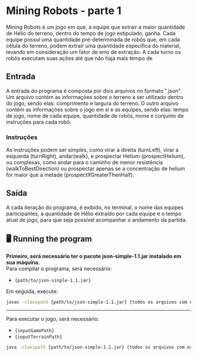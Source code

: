# Mining Robots - parte 1

Mining Robots é um jogo em que, a equipe que extrair a maior quantidade de Hélio do terreno, dentro do tempo de jogo estipulado, ganha. 
Cada equipe possui uma quantidade pré-determinada de robôs que, em cada célula do terreno, podem extrair uma quantidade específica do material, levando em
consideração um fator de erro de extração. A cada turno os robôs executam suas ações até que não haja mais tempo de

## Entrada

A entrada do programa é composta por dois arquivos no formato ".json". Um arquivo contém as informações sobre o terreno a ser utilizado dentro do jogo, sendo elas: comprimento e largura do terreno. O outro arquivo contém as informações sobre o jogo em si e as equipes, sendo elas: tempo de jogo, nome de cada equipe, quantidade de robôs, nome e conjunto de instruções para cada robô.

### Instruções

As instruções podem ser simples, como virar a direita (turnLeft), virar a esquerda (turnRight), andar(walk), e prospectar Helium (prospectHelium), ou complexas, como andar para o caminho de menor resistência (walkToBestDirection) ou prospectar apenas se a concentração de helium for maior que a metade (prospectIfGreaterThenHalf).

## Saída

A cada iteração do programa, é exibido, no terminal, o nome das equipes participantes, a quantidade de Hélio extraído por cada equipe e o tempo atual de jogo, para que seja possível acompanhar o andamento da partida.

## 🖥 Running the program
**Primeiro, será necessário ter o pacote json-simple-1.1.jar instalado em sua máquina. <br>**
Para compilar o programa, será necessário:
- `{path/to/json-sinple-1.1.jar}` <br>

Em seguida, execute:
```bash
javac -classpath {path/to/json-simple-1.1.jar} {todos os arquivos com extensão .java}
```
---

Para executar o jogo, será necessário:

- `{inputGamePath}`
- `{inputTerrainPath}`

```bash
java -classpath {path/to/json-simple-1.1.jar} {todos os arquivos com extensão .class} {inputGamePath} {inputTerrainPath}
```



